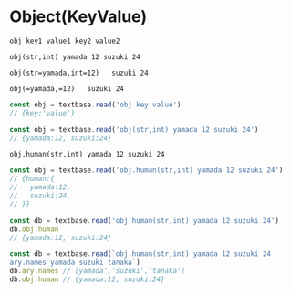 # Object(KeyValue)

```
obj key1 value1 key2 value2
```
```
obj(str,int) yamada 12 suzuki 24
```
```
obj(str=yamada,int=12)   suzuki 24
```
```
obj(=yamada,=12)   suzuki 24
```
```javascript
const obj = textbase.read('obj key value')
// {key:'value'}
```
```javascript
const obj = textbase.read('obj(str,int) yamada 12 suzuki 24')
// {yamada:12, suzuki:24}
```
```
obj.human(str,int) yamada 12 suzuki 24
```
```javascript
const obj = textbase.read('obj.human(str,int) yamada 12 suzuki 24')
// {human:{
//   yamada:12,
//   suzuki:24,
// }}
```
```javascript
const db = textbase.read('obj.human(str,int) yamada 12 suzuki 24')
db.obj.human
// {yamada:12, suzuki:24}
```
```javascript
const db = textbase.read(`obj.human(str,int) yamada 12 suzuki 24
ary.names yamada suzuki tanaka`)
db.ary.names // [yamada','suzuki','tanaka']
db.obj.human // {yamada:12, suzuki:24}
```



